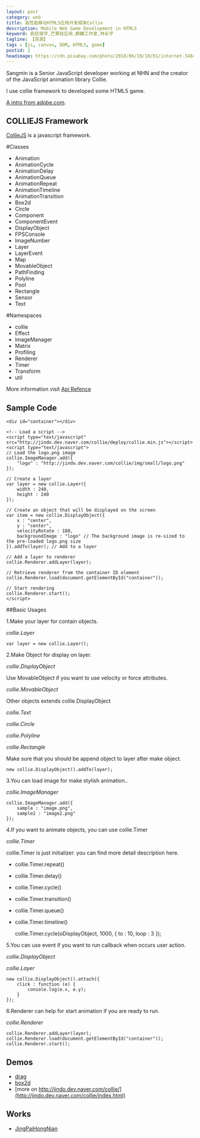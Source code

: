 ```yaml
---
layout: post
category: web
title: 高性能移动HTML5应用开发框架Collie
description: Mobile Web Game Development in HTML5
keyword: 疯狂填字,芒果轻应用,麒麟工作室,林长宇
tagline: 【资源】
tags : [js, canvas, DOM, HTML5, game]
postid: 2
headimage: https://cdn.pixabay.com/photo/2018/06/19/10/01/internet-3484137_1280.jpg
---
```


Sangmin is a Senior JavaScript developer working at NHN and the creator of the JavaScript animation library Collie.

I use collie framework to developed some HTML5 game.

[A intro from adobe.com](http://www.adobe.com/cn/devnet/html5/articles/introducing-collie.html).

## COLLIEJS Framework

[CollieJS](http://jindo.dev.naver.com/collie/index.html) is a javascript framework.

#Classes

*  Animation
*  AnimationCycle
*  AnimationDelay
*  AnimationQueue
*  AnimationRepeat
*  AnimationTimeline
*  AnimationTransition
*  Box2d
*  Circle
*  Component
*  ComponentEvent
*  DisplayObject
*  FPSConsole
*  ImageNumber
*  Layer
*  LayerEvent
*  Map
*  MovableObject
*  PathFinding
*  Polyline
*  Pool
*  Rectangle
*  Sensor
*  Text

#Namespaces

*  collie
*  Effect
*  ImageManager
*  Matrix
*  Profiling
*  Renderer
*  Timer
*  Transform
*  util

More information visit [Api Refence](http://jindo.dev.naver.com/collie/doc/index.html?l=en)

## Sample Code

    <div id="container"></div>

    <!-- Load a script -->
    <script type="text/javascript" src="http://jindo.dev.naver.com/collie/deploy/collie.min.js"></script>
    <script type="text/javascript">
    // Load the logo.png image
    collie.ImageManager.add({
        "logo" : "http://jindo.dev.naver.com/collie/img/small/logo.png"
    });

    // Create a layer
    var layer = new collie.Layer({
        width : 240,
        height : 240
    });

    // Create an object that will be displayed on the screen
    var item = new collie.DisplayObject({
        x : "center",
        y : "center",
        velocityRotate : 180,
        backgroundImage : "logo" // The background image is re-sized to the pre-loaded logo.png size
    }).addTo(layer); // Add to a layer

    // Add a layer to renderer
    collie.Renderer.addLayer(layer);

    // Retrieve renderer from the container ID element
    collie.Renderer.load(document.getElementById("container"));

    // Start rendering
    collie.Renderer.start();
    </script>


<div id="container"></div>

<!-- Load a script -->
<script type="text/javascript" src="http://jindo.dev.naver.com/collie/deploy/collie.min.js"></script>
<script type="text/javascript">
// Load the logo.png image
collie.ImageManager.add({
    "logo" : "/images/collie.png"
});

// Create a layer
var layer = new collie.Layer({
    width : 240,
    height : 240
});

// Create an object that will be displayed on the screen
var item = new collie.DisplayObject({
    x : "center",
    y : "center",
    velocityRotate : 180,
    backgroundImage : "logo" // The background image is re-sized to the pre-loaded logo.png size
}).addTo(layer); // Add to a layer

// Add a layer to renderer
collie.Renderer.addLayer(layer);

// Retrieve renderer from the container ID element
collie.Renderer.load(document.getElementById("container"));

// Start rendering
collie.Renderer.start();
</script>

##Basic Usages

1.Make your layer for contain objects.

*collie.Layer*

    var layer = new collie.Layer();

2.Make Object for display on layer.

*collie.DisplayObject*

Use MovableObject if you want to use velocity or force attributes.

*collie.MovableObject*

Other objects extends collie.DisplayObject

*collie.Text*

*collie.Circle*

*collie.Polyline*

*collie.Rectangle*

Make sure that you should be append object to layer after make object.

    new collie.DisplayObject().addTo(layer);

3.You can load image for make stylish animation..

*collie.ImageManager*

    collie.ImageManager.add({
    	sample : "image.png",
    	sample2 : "image2.png"
    });

4.If you want to animate objects, you can use collie.Timer

*collie.Timer*

collie.Timer is just initializer. you can find more detail description here.

*  collie.Timer.repeat()
*  collie.Timer.delay()
*  collie.Timer.cycle()
*  collie.Timer.transition()
*  collie.Timer.queue()
*  collie.Timer.timeline()

    collie.Timer.cycle(oDisplayObject, 1000, {
    	to : 10,
    	loop : 3
    });

5.You can use event if you want to run callback when occurs user action.

*collie.DisplayObject*

*collie.Layer*

    new collie.DisplayObject().attach({
    	click : function (e) {
    		console.log(e.x, e.y);
    	}
    });

6.Renderer can help for start animation if you are ready to run.

*collie.Renderer*

    collie.Renderer.addLayer(layer);
    collie.Renderer.load(document.getElementById("container"));
    collie.Renderer.start();

## Demos

  *  [drag](http://jindo.dev.naver.com/collie/demo/drag/)
  *  [box2d](http://jindo.dev.naver.com/collie/demo/box2d/)
  *  [more on http://jindo.dev.naver.com/collie/](http://jindo.dev.naver.com/collie/index.html)

## Works

  *  [JingPaiHongNian](http://mgtv.sinaapp.com/jphn/)
